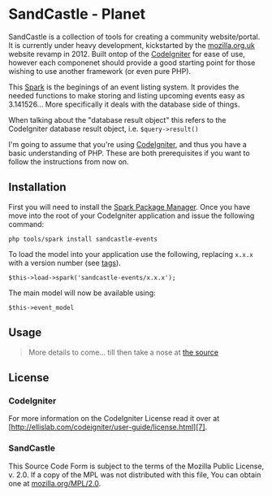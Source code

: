 # SandCastle - Planet
SandCastle is a collection of tools for creating a community website/portal. It is currently under heavy development, kickstarted by the [mozilla.org.uk][1] website revamp in 2012. Built ontop of the [CodeIgniter][2] for ease of use, however each componenet should provide a good starting point for those wishing to use another framework (or even pure PHP).

This [Spark][3] is the beginings of an event listing system. It provides the needed functions to make storing and listing upcoming events easy as 3.141526... More specifically it deals with the database side of things.

When talking about the "database result object" this refers to the CodeIgniter database result object, i.e. `$query->result()`

I'm going to assume that you're using [CodeIgniter][2], and thus you have a basic understanding of PHP. These are both prerequisites if you want to follow the instructions from now on.

## Installation
First you will need to install the [Spark Package Manager][4]. Once you have move into the root of your CodeIgniter application and issue the following command:

	php tools/spark install sandcastle-events 

To load the model into your application use the following, replacing `x.x.x` with a version number (see [tags][5]).

	$this->load->spark('sandcastle-events/x.x.x');

The main model will now be available using:

	$this->event_model

## Usage

> More details to come... till then take a nose at [the source][6]

## License
### CodeIgniter
For more information on the CodeIgniter License read it over at [http://ellislab.com/codeigniter/user-guide/license.html][7].

### SandCastle
This Source Code Form is subject to the terms of the Mozilla Public
License, v. 2.0. If a copy of the MPL was not distributed with this file,
You can obtain one at [mozilla.org/MPL/2.0][8].

[1]: http://www.mozilla.org.uk/
[2]: http://ellislab.com/codeigniter/
[3]: http://getsparks.org/
[4]: http://getsparks.org/install/
[5]: https://github.com/fuzzyfox/sandcastle-planet/tags
[6]: ./models/event_model.php
[7]: http://ellislab.com/codeigniter/user-guide/license.html
[8]: http://mozilla.org/MPL/2.0/